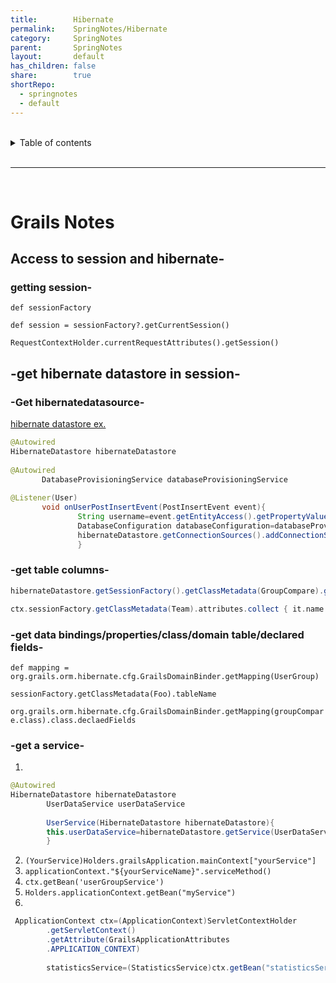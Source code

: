 ```yaml
---  
title:        Hibernate  
permalink:    SpringNotes/Hibernate  
category:     SpringNotes  
parent:       SpringNotes  
layout:       default  
has_children: false  
share:        true  
shortRepo:  
  - springnotes  
  - default  
---  
```

  
  
<br/>  
  
<details markdown="block">  
<summary>  
Table of contents  
</summary>  
{: .text-delta }  
1. TOC  
{:toc}  
</details>  
  
<br/>  
  
***  
  
<br/>  
  
# Grails Notes  
  
## Access to session and hibernate-  
  
### getting session-  
  
`def sessionFactory`  
  
`def session = sessionFactory?.getCurrentSession()`  
  
`RequestContextHolder.currentRequestAttributes().getSession()`  
  
## -get hibernate datastore in session-  
  
### -Get hibernatedatasource-  
  
[hibernate datastore ex.](https://guides.grails.org/grails-dynamic-multiple-datasources/guide/index.html  )  
  
~~~java  
@Autowired  
HibernateDatastore hibernateDatastore  
  
@Autowired  
       DatabaseProvisioningService databaseProvisioningService  
  
@Listener(User)   
       void onUserPostInsertEvent(PostInsertEvent event){  
               String username=event.getEntityAccess().getPropertyValue("username")  
               DatabaseConfiguration databaseConfiguration=databaseProvisioningService.findDatabaseConfigurationByUsername(username)  
               hibernateDatastore.getConnectionSources().addConnectionSource(databaseConfiguration.dataSourceName,databaseConfiguration.configuration)  
               }  
~~~  
  
### -get table columns-  
  
```groovy  
hibernateDatastore.getSessionFactory().getClassMetadata(GroupCompare).getProperties().sort()  
```  
  
```groovy  
ctx.sessionFactory.getClassMetadata(Team).attributes.collect { it.name }  
```  
  
### -get data bindings/properties/class/domain table/declared fields-  
  
`def mapping = org.grails.orm.hibernate.cfg.GrailsDomainBinder.getMapping(UserGroup)`  
  
`sessionFactory.getClassMetadata(Foo).tableName`  
  
`org.grails.orm.hibernate.cfg.GrailsDomainBinder.getMapping(groupCompare.class).class.declaedFields`  
  
### -get a service-  
  
1.  
  
```java  
@Autowired   
HibernateDatastore hibernateDatastore  
        UserDataService userDataService  
  
        UserService(HibernateDatastore hibernateDatastore){  
        this.userDataService=hibernateDatastore.getService(UserDataService)  
        }  
```  
  
2. ```(YourService)Holders.grailsApplication.mainContext["yourService"]```  
3. ```applicationContext."${yourServiceName}".serviceMethod()```  
4. ```ctx.getBean('userGroupService')```  
5. ```Holders.applicationContext.getBean("myService")```  
6.  
  
```java  
 ApplicationContext ctx=(ApplicationContext)ServletContextHolder  
        .getServletContext()  
        .getAttribute(GrailsApplicationAttributes  
        .APPLICATION_CONTEXT)  
  
        statisticsService=(StatisticsService)ctx.getBean("statisticsService ")  
```